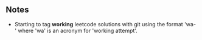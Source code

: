 ## Notes
* Starting to tag **working** leetcode solutions with git using the format 'wa-<attempt number>' where 'wa' is an acronym for 'working attempt'.

